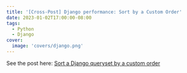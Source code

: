 ```yaml
---
title: '[Cross-Post] Django performance: Sort by a Custom Order'
date: 2023-01-02T17:00:00-08:00
tags:
  - Python
  - Django
cover:
  image: 'covers/django.png'
---
```


See the post here: [Sort a Django queryset by a custom order](https://www.pixiebrix.com/blog/sort-django-queryset-by-custom-order)
